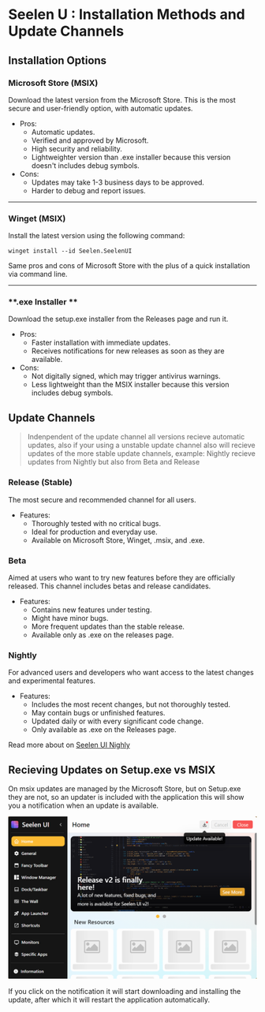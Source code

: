 # **Seelen U : Installation Methods and Update Channels**

## **Installation Options**

### **Microsoft Store (MSIX)**
Download the latest version from the Microsoft Store. This is the most secure and user-friendly option, with automatic updates.  

- Pros:
  - Automatic updates.
  - Verified and approved by Microsoft.
  - High security and reliability.
  - Lightweighter version than .exe installer because this version doesn't includes debug symbols.
- Cons:
  - Updates may take 1-3 business days to be approved.
  - Harder to debug and report issues.

---

### **Winget (MSIX)**
Install the latest version using the following command:

```pwsh
winget install --id Seelen.SeelenUI
```
Same pros and cons of Microsoft Store with the plus of a quick installation via command line.

---

### **.exe Installer  **
Download the setup.exe installer from the Releases page and run it.

- Pros:  
  - Faster installation with immediate updates.
  - Receives notifications for new releases as soon as they are available.
- Cons:
  - Not digitally signed, which may trigger antivirus warnings.
  - Less lightweight than the MSIX installer because this version includes debug symbols.

## **Update Channels**
> Indenpendent of the update channel all versions recieve automatic updates, also if your using a unstable update channel also will recieve updates of the more stable update channels, example:
Nightly recieve updates from Nightly but also from Beta and Release

### **Release (Stable)**
The most secure and recommended channel for all users.

- Features:
  - Thoroughly tested with no critical bugs.
  - Ideal for production and everyday use.
  - Available on Microsoft Store, Winget, .msix, and .exe.

### **Beta**
Aimed at users who want to try new features before they are officially released. This channel includes betas and release candidates.

- Features:
  - Contains new features under testing.
  - Might have minor bugs.
  - More frequent updates than the stable release.
  - Available only as .exe on the releases page.

### **Nightly**
For advanced users and developers who want access to the latest changes and experimental features.

- Features:
  - Includes the most recent changes, but not thoroughly tested.
  - May contain bugs or unfinished features.
  - Updated daily or with every significant code change.
  - Only available as .exe on the Releases page.

Read more about on [Seelen UI Nighly](./nightly.md)

## **Recieving Updates on Setup.exe vs MSIX**
On msix updates are managed by the Microsoft Store, but on Setup.exe they are not, so an updater is included with the application this will show you a notification when an update is available.

![Seelen UI update notification on settings window](image.png)

If you click on the notification it will start downloading and installing the update, after which it will restart the application automatically.